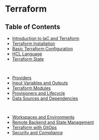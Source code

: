 # Terraform

## Table of Contents
- [Introduction to IaC and Terraform](./introduction.md)
- [Terraform Installation](./installation.md)
- [Basic Terraform Configuration](#basic-terraform-configuration)
- [HCL Language](./hcl-language.md)
- [Terraform State](#terraform-state)

<br/>

- [Providers](./providers.md)
- [Input Variables and Outputs](#input-variables-and-outputs)
- [Terraform Modules](#terraform-modules)
- [Provisioners and Lifecycle](#provisioners-and-lifecycle)
- [Data Sources and Dependencies](#data-sources-and-dependencies)

<br/>

- [Workspaces and Environments](#workspaces-and-environments)
- [Remote Backend and State Management](#remote-backend-and-state-management)
- [Terraform with GitOps](#terraform-with-gitops)
- [Security and Compliance](#security-and-compliance)
